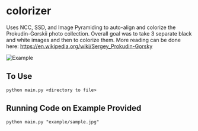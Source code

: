 # colorizer

Uses NCC, SSD, and Image Pyramiding to auto-align and colorize the Prokudin-Gorskii photo collection. Overall goal was to take 3 separate black and white images and then to colorize them. More reading can be done here: https://en.wikipedia.org/wiki/Sergey_Prokudin-Gorsky 

![Example](http://i.imgur.com/3AoWsGo.png)

## To Use
```
python main.py <directory to file>
```

## Running Code on Example Provided

```
python main.py "example/sample.jpg"
```
